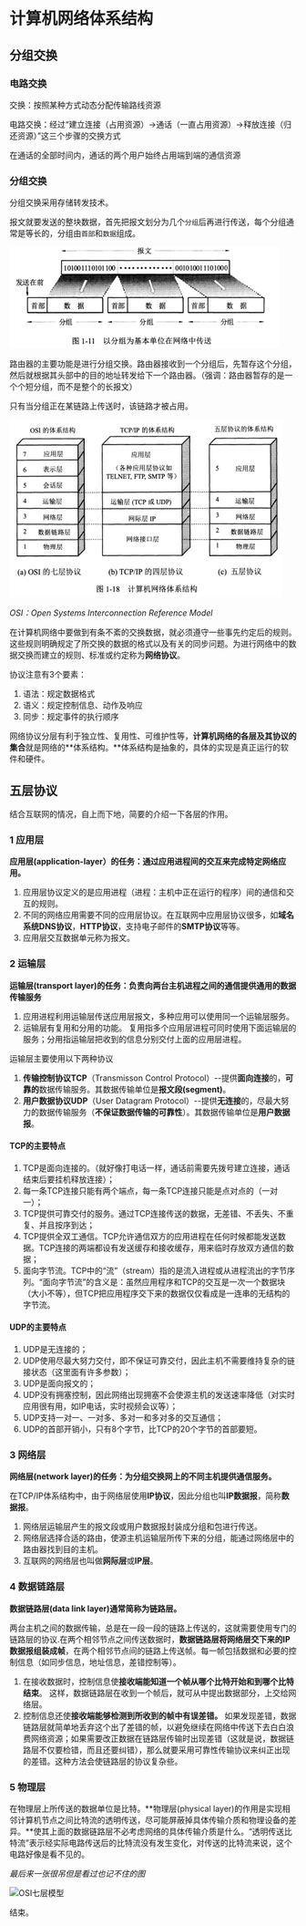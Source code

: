 # 计算机网络体系结构

## 分组交换

### 电路交换

交换：按照某种方式动态分配传输路线资源

电路交换：经过“建立连接（占用资源）→通话（一直占用资源）→释放连接（归还资源）”这三个步骤的交换方式

在通话的全部时间内，通话的两个用户始终占用端到端的通信资源

### 分组交换

分组交换采用存储转发技术。

报文就要发送的整块数据，首先把报文划分为几个`分组`后再进行传送，每个分组通常是等长的，分组由`首部`和`数据`组成。

![1544410255826](../.vuepress/public/assets/1544410255826.png)

路由器的主要功能是进行分组交换。路由器接收到一个分组后，先暂存这个分组，然后就根据其头部中的目的地址转发给下一个路由器。（强调：路由器暂存的是一个个短分组，而不是整个的长报文）

只有当分组正在某链路上传送时，该链路才被占用。

![1544411448746](../.vuepress/public/assets/1544411448746.png)

*OSI：Open Systems Interconnection Reference Model*

在计算机网络中要做到有条不紊的交换数据，就必须遵守一些事先约定后的规则。这些规则明确规定了所交换的数据的格式以及有关的同步问题。为进行网络中的数据交换而建立的规则、标准或约定称为**网络协议**。

协议注意有3个要素：

1. 语法：规定数据格式
2. 语义：规定控制信息、动作及响应
3. 同步：规定事件的执行顺序

网络协议分层有利于独立性、复用性、可维护性等，**计算机网络的各层及其协议的集合**就是网络的**体系结构。**体系结构是抽象的，具体的实现是真正运行的软件和硬件。

## 五层协议

结合互联网的情况，自上而下地，简要的介绍一下各层的作用。

### 1 应用层

**应用层(application-layer）的任务：通过应用进程间的交互来完成特定网络应用。**

1. 应用层协议定义的是应用进程（进程：主机中正在运行的程序）间的通信和交互的规则。
2. 不同的网络应用需要不同的应用层协议。在互联网中应用层协议很多，如**域名系统DNS协议**，**HTTP协议**，支持电子邮件的**SMTP协议**等等。
3. 应用层交互数据单元称为报文。

### 2 运输层

**运输层(transport layer)的任务：负责向两台主机进程之间的通信提供通用的数据传输服务**

1. 应用进程利用运输层传送应用层报文，多种应用可以使用同一个运输层服务。
2. 运输层有复用和分用的功能。
   复用指多个应用层进程可同时使用下面运输层的服务；分用指运输层把收到的信息分别交付上面的应用层进程。

运输层主要使用以下两种协议

1. **传输控制协议TCP**（Transmisson Control Protocol）--提供**面向连接**的，**可靠的**数据传输服务。其数据传输单位是**报文段(segment)**。
2. **用户数据协议UDP**（User Datagram Protocol）--提供**无连接**的，尽最大努力的数据传输服务（**不保证数据传输的可靠性**）。其数据传输单位是**用户数据报**。

#### TCP的主要特点

1. TCP是面向连接的。（就好像打电话一样，通话前需要先拨号建立连接，通话结束后要挂机释放连接）；
2. 每一条TCP连接只能有两个端点，每一条TCP连接只能是点对点的（一对一）；
3. TCP提供可靠交付的服务。通过TCP连接传送的数据，无差错、不丢失、不重复、并且按序到达；
4. TCP提供全双工通信。TCP允许通信双方的应用进程在任何时候都能发送数据。TCP连接的两端都设有发送缓存和接收缓存，用来临时存放双方通信的数据；
5. 面向字节流。TCP中的“流”（stream）指的是流入进程或从进程流出的字节序列。“面向字节流”的含义是：虽然应用程序和TCP的交互是一次一个数据块（大小不等），但TCP把应用程序交下来的数据仅仅看成是一连串的无结构的字节流。

#### UDP的主要特点

1. UDP是无连接的；
2. UDP使用尽最大努力交付，即不保证可靠交付，因此主机不需要维持复杂的链接状态（这里面有许多参数）；
3. UDP是面向报文的；
4. UDP没有拥塞控制，因此网络出现拥塞不会使源主机的发送速率降低（对实时应用很有用，如IP电话，实时视频会议等）；
5. UDP支持一对一、一对多、多对一和多对多的交互通信；
6. UDP的首部开销小，只有8个字节，比TCP的20个字节的首部要短。

### 3 网络层

**网络层(network layer)的任务：为分组交换网上的不同主机提供通信服务。**

在TCP/IP体系结构中，由于网络层使用**IP协议**，因此分组也叫**IP数据报**，简称**数据报**。

1. 网络层运输层产生的报文段或用户数据报封装成分组和包进行传送。
2. 网络层选择合适的路由，使源主机运输层所传下来的分组，能通过网络层中的路由器找到目的主机。
3. 互联网的网络层也叫做**网际层**或**IP层**。

### 4 数据链路层

**数据链路层(data link layer)通常简称为链路层。**

两台主机之间的数据传输，总是在一段一段的链路上传送的，这就需要使用专门的链路层的协议.在两个相邻节点之间传送数据时，**数据链路层将网络层交下来的IP数据报组装成帧**，在两个相邻节点间的链路上传送帧。每一帧包括数据和必要的控制信息（如同步信息，地址信息，差错控制等）。

1. 在接收数据时，控制信息使**接收端能知道一个帧从哪个比特开始和到哪个比特结束**。
   这样，数据链路层在收到一个帧后，就可从中提出数据部分，上交给网络层。 
2. 控制信息还使**接收端能够检测到所收到的帧中有误差错。**
   如果发现差错，数据链路层就简单地丢弃这个出了差错的帧，以避免继续在网络中传送下去白白浪费网络资源；如果需要改正数据在链路层传输时出现差错（这就是说，数据链路层不仅要检错，而且还要纠错），那么就要采用可靠性传输协议来纠正出现的差错。这种方法会使链路层的协议复杂些。

### 5 物理层

在物理层上所传送的数据单位是比特。**物理层(physical layer)的作用是实现相邻计算机节点之间比特流的透明传送，尽可能屏蔽掉具体传输介质和物理设备的差异。**使其上面的数据链路层不必考虑网络的具体传输介质是什么。“透明传送比特流”表示经实际电路传送后的比特流没有发生变化，对传送的比特流来说，这个电路好像是看不见的。

*最后来一张很吊但是看过也记不住的图*

![OSI七层模型](http://img.my.csdn.net/uploads/201201/5/0_1325744597WM32.gif)

结束。
